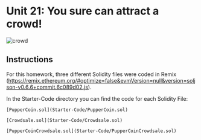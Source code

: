 # Unit 21: You sure can attract a crowd!

![crowd](https://image.shutterstock.com/image-photo/group-people-holding-cigarette-lighters-600w-687342115.jpg)

## Instructions

For this homework, three different Solidity files were coded in Remix (https://remix.ethereum.org/#optimize=false&evmVersion=null&version=soljson-v0.6.6+commit.6c089d02.js).

In the Starter-Code directory you can find the code for each Solidity File:

    [PupperCoin.sol](Starter-Code/PupperCoin.sol)
    
    [Crowdsale.sol](Starter-Code/Crowdsale.sol)
    
    [PupperCoinCrowdsale.sol](Starter-Code/PupperCoinCrowdsale.sol)


